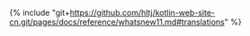 {% include "git+https://github.com/hltj/kotlin-web-site-cn.git/pages/docs/reference/whatsnew11.md#translations" %}
